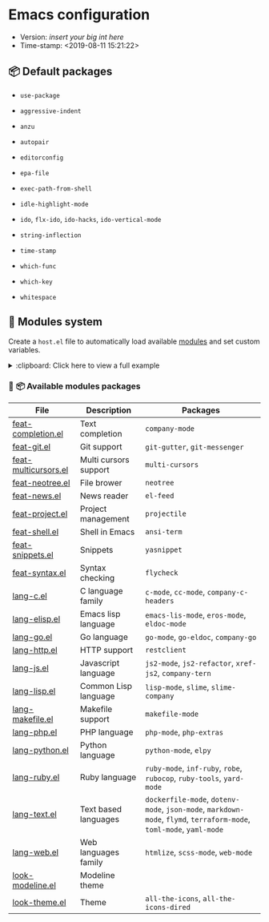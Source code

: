# Emacs configuration

- Version: _insert your big int here_
- Time-stamp: <2019-08-11 15:21:22>

## :package: Default packages

- `use-package`

- `aggressive-indent`
- `anzu`
- `autopair`
- `editorconfig`
- `epa-file`
- `exec-path-from-shell`
- `idle-highlight-mode`
- `ido`, `flx-ido`, `ido-hacks`, `ido-vertical-mode`
- `string-inflection`
- `time-stamp`
- `which-func`
- `which-key`
- `whitespace`

## :electric_plug: Modules system

Create a `host.el` file to automatically load available [modules](./modules/) and set custom variables.

<details>
    <summary>:clipboard: Click here to view a full example</summary>

```
;; File: host.el

(defvar host-frame-type    'fullscreen) ;; default, maximized, fullscreen
(defvar host-modeline-type 'simple)     ;; none, default, simple

(require 'look-theme)
(require 'look-modeline)

(require 'feat-completion)
(require 'feat-git)
(require 'feat-multicursors)
(require 'feat-neotree)
(require 'feat-news)
(require 'feat-project)
(require 'feat-shell)
(require 'feat-snippets)
(require 'feat-syntax)

(require 'lang-c)
(require 'lang-elisp)
(require 'lang-go)
(require 'lang-http)
(require 'lang-js)
(require 'lang-lisp)
(require 'lang-makefile)
(require 'lang-php)
(require 'lang-python)
(require 'lang-ruby)
(require 'lang-text)
(require 'lang-web)
```
</details>


### :electric_plug: :package: Available modules packages

| File                                                   | Description           | Packages                                                                                                            |
|--------------------------------------------------------|-----------------------|---------------------------------------------------------------------------------------------------------------------|
| [feat-completion.el](./modules/feat-completion.el)     | Text completion       | `company-mode`                                                                                                      |
| [feat-git.el](./modules/feat-git.el)                   | Git support           | `git-gutter`, `git-messenger`                                                                                       |
| [feat-multicursors.el](./modules/feat-multicursors.el) | Multi cursors support | `multi-cursors`                                                                                                     |
| [feat-neotree.el](./modules/feat-neotree.el)           | File brower           | `neotree`                                                                                                           |
| [feat-news.el](./modules/feat-news.el)                 | News reader           | `el-feed`                                                                                                           |
| [feat-project.el](./modules/feat-project.el)           | Project management    | `projectile`                                                                                                        |
| [feat-shell.el](./modules/feat-shell.el)               | Shell in Emacs        | `ansi-term`                                                                                                         |
| [feat-snippets.el](./modules/feat-snippets.el)         | Snippets              | `yasnippet`                                                                                                         |
| [feat-syntax.el](./modules/feat-syntax.el)             | Syntax checking       | `flycheck`                                                                                                          |
| [lang-c.el](./modules/lang-c.el)                       | C language family     | `c-mode`, `cc-mode`, `company-c-headers`                                                                            |
| [lang-elisp.el](./modules/lang-elisp.el)               | Emacs lisp language   | `emacs-lis-mode`, `eros-mode`, `eldoc-mode`                                                                         |
| [lang-go.el](./modules/lang-go.el)                     | Go language           | `go-mode`, `go-eldoc`, `company-go`                                                                                 |
| [lang-http.el](./modules/lang-http.el)                 | HTTP support          | `restclient`                                                                                                        |
| [lang-js.el](./modules/lang-js.el)                     | Javascript language   | `js2-mode`, `js2-refactor`, `xref-js2`, `company-tern`                                                              |
| [lang-lisp.el](./modules/lang-lisp.el)                 | Common Lisp language  | `lisp-mode`, `slime`, `slime-company`                                                                               |
| [lang-makefile.el](./modules/lang-makefile.el)         | Makefile support      | `makefile-mode`                                                                                                     |
| [lang-php.el](./modules/lang-php.el)                   | PHP language          | `php-mode`, `php-extras`                                                                                            |
| [lang-python.el](./modules/lang-python.el)             | Python language       | `python-mode`, `elpy`                                                                                               |
| [lang-ruby.el](./modules/lang-ruby.el)                 | Ruby language         | `ruby-mode`, `inf-ruby`, `robe`, `rubocop`, `ruby-tools`, `yard-mode`                                               |
| [lang-text.el](./modules/lang-text.el)                 | Text based languages  | `dockerfile-mode`, `dotenv-mode`, `json-mode`, `markdown-mode`, `flymd`, `terraform-mode`, `toml-mode`, `yaml-mode` |
| [lang-web.el](./modules/lang-web.el)                   | Web languages family  | `htmlize`, `scss-mode`, `web-mode`                                                                                  |
| [look-modeline.el](./modules/look-modeline.el)         | Modeline theme        |                                                                                                                     |
| [look-theme.el](./modules/look-theme.el)               | Theme                 | `all-the-icons`, `all-the-icons-dired`                                                                              |
